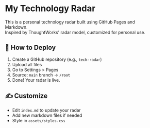 # My Technology Radar

This is a personal technology radar built using GitHub Pages and Markdown.  
Inspired by ThoughtWorks' radar model, customized for personal use.

## 🚀 How to Deploy

1. Create a GitHub repository (e.g., `tech-radar`)
2. Upload all files
3. Go to Settings > Pages
4. Source: `main` branch → `/root`
5. Done! Your radar is live.

## ✍️ Customize

- Edit `index.md` to update your radar
- Add new markdown files if needed
- Style in `assets/styles.css`